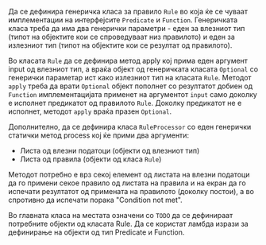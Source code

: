 Да се дефинира генеричка класа за правило `Rule` во која ќе се чуваат имплементации на интерфејсите `Predicate` и `Function`. Генеричката класа треба да има два генерички параметри - еден за влезниот тип (типот на објектите кои се спроведуваат низ правилото) и еден за излезниот тип (типот на објектите кои се резултат од правилото).

Во класата `Rule` да се дефинира метод apply кој прима еден аргумент input од влезниот тип, а враќа објект од генеричката класата `Optional` со генерички параметар ист како излезниот тип на класата `Rule`. Методот `apply` треба да врати `Optional` објект пополнет со резултатот добиен од `Function` имплементацијата применет на аргументот `input` само доколку е исполнет предикатот од правилото `Rule`. Доколку предикатот не е исполнет, методот `apply` враќа празен `Optional`.

Дополнително, да се дефинира класа `RuleProcessor` со еден генерички статички метод process кој ќе прими два аргументи:

- Листа од влезни податоци (објекти од влезниот тип)
- Листа од правила (објекти од класа `Rule`)
  
Методот потребно е врз секој елемент од листата на влезни податоци да го примени секое правило од листата на правила и на екран да го испечати резултатот од примената на правилото (доколку постои), а во спротивно да испечати порака "Condition not met".

Во главната класа на местата означени со `TODO` да се дефинираат потребните објекти од класата Rule. Да се користат ламбда изрази за дефинирање на објекти од тип Predicate и Function.
